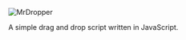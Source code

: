 ![MrDropper](https://plell.hu/remote-assets/mrdropper-logo.png)

A simple drag and drop script written in JavaScript.
